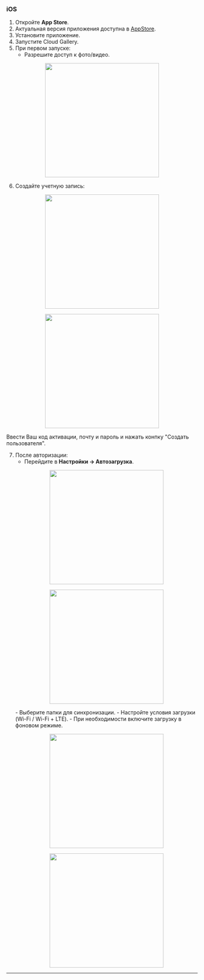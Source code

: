 ### iOS
1. Откройте **App Store**.
2. Актуальная версия приложения доступна в [AppStore](https://apps.apple.com/us/app/cloud-gallery-cloud-storage/id6744356849).
3. Установите приложение.
4. Запустите Cloud Gallery.
5. При первом запуске:
   - Разрешите доступ к фото/видео.

<p align="center"><img src="photo ios.png" width="300"></p> 

6. Создайте учетную запись:

<p align="center"><img src="telegram-cloud-photo-size-2-5244773174795696179-y.jpg" width="300"></p> 
<p align="center"><img src="telegram-cloud-photo-size-2-5244773174795696181-y.jpg" width="300"></p> 
Ввести Ваш код активации, почту и пароль и нажать конпку "Создать пользователя".

7. После авторизации:
   - Перейдите в **Настройки → Автозагрузка**.
   <p align="center"><img src="2025-08-11 12.49.39.jpg" width="300"></p> 
   <p align="center"><img src="2025-08-11 12.51.40.jpg" width="300"></p> 
   - Выберите папки для синхронизации.
   - Настройте условия загрузки (Wi-Fi / Wi-Fi + LTE).
   - При необходимости включите загрузку в фоновом режиме.
   <p align="center"><img src="2025-08-11 12.53.14.jpg" width="300"></p> 
   <p align="center"><img src="2025-08-11 12.53.24.jpg" width="300"></p> 

---